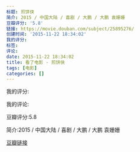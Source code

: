 ```yaml
---
标题: 煎饼侠
简介: 2015 / 中国大陆 / 喜剧 / 大鹏 / 大鹏 袁姗姗
豆瓣评分: '5.8'
链接: https://movie.douban.com/subject/25895276/
创建时间: '2015-11-22 18:34:02'
我的评分:
标签:
评论:
date: 2015-11-22 18:34:02
title: 看了电影 - 煎饼侠
tags: [电影]
categories: []
---
```


我的评分:

我的评论:

豆瓣评分:5.8

简介:2015 / 中国大陆 / 喜剧 / 大鹏 / 大鹏 袁姗姗

[豆瓣链接](https://movie.douban.com/subject/25895276/)


